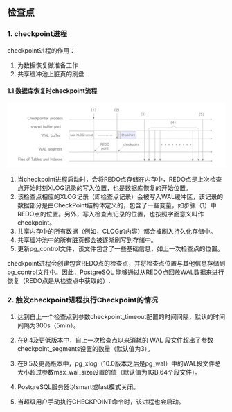 ## 检查点

### 1. checkpoint进程

checkpoint进程的作用：

1. 为数据恢复做准备工作
2. 共享缓冲池上脏页的刷盘

#### 1.1 数据库恢复时checkpoint流程

![Internal processing of PostgreSQL's checkpoint.](images/fig-9-13.png) 

1. 当checkpoint进程启动时，会将REDO点存储在内存中，REDO点是上次检查点开始时刻XLOG记录的写入位置，也是数据库恢复的开始位置。
2. 该检查点相应的XLOG记录（即检查点记录）会被写入WAL缓冲区，该记录的数据部分是由CheckPoint结构体定义的，包含了一些变量，如步骤（1）中REDO点的位置。另外，写入检查点记录的位置，也按照字面意义叫作checkpoint。
3. 共享内存中的所有数据（例如，CLOG的内容）都会被刷入持久化存储中。
4. 共享缓冲池中的所有脏页都会被逐渐刷写到存储中。
5. 更新pg_control文件，该文件包含了一些基础信息，如上一次检查点的位置。

checkpoint进程会创建包含REDO点的检查点，并将检查点位置与其他信息存储到pg_control文件中。因此，PostgreSQL 能够通过从REDO点回放WAL数据来进行恢复（REDO点是从检查点中获取的）.

### 2. 触发checkpoint进程执行Checkpoint的情况

1. 达到自上一个检查点到参数checkpoint_timeout配置的时间间隔，默认的时间间隔为300s（5min）。
2. 在9.4及更低版本中，自上一次检查点以来消耗的 WAL 段文件超出了参数checkpoint_segments设置的数量（默认值为3）。
3. 在9.5及更高版本中，pg_xlog（10.0版本之后是pg_wal）中的WAL段文件总大小超过参数max_wal_size设置的值（默认值为1GB,64个段文件）。
4. PostgreSQL服务器以smart或fast模式关闭。

5. 当超级用户手动执行CHECKPOINT命令时，该进程也会启动。

